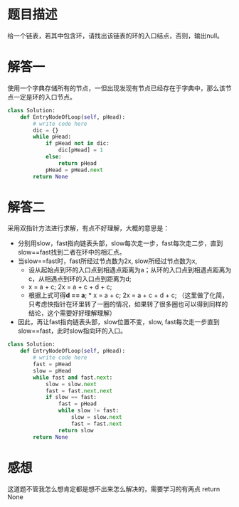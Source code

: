# 题目描述

给一个链表，若其中包含环，请找出该链表的环的入口结点，否则，输出null。

# 解答一

使用一个字典存储所有的节点，一但出现发现有节点已经存在于字典中，那么该节点一定是环的入口节点。

```python
class Solution:
    def EntryNodeOfLoop(self, pHead):
        # write code here
        dic = {}
        while pHead:
            if pHead not in dic:
                dic[pHead] = 1
            else:
                return pHead
            pHead = pHead.next
        return None
```

# 解答二

采用双指针方法进行求解，有点不好理解，大概的意思是：
* 分别用slow，fast指向链表头部，slow每次走一步，fast每次走二步，直到slow==fast找到二者在环中的相汇点。
* 当slow==fast时，fast所经过节点数为2x, slow所经过节点数为x, 
  * 设从起始点到环的入口点到相遇点距离为a；从环的入口点到相遇点距离为c，从相遇点到环的入口点到距离为d;
  * x = a + c; 2x = a + c + d + c; 
  * 根据上式可得**d == a**;   * x = a + c; 2x = a + c + d + c; （这里做了化简，只考虑快指针在环里转了一圈的情况，如果转了很多圈也可以得到同样的结论，这个需要好好理解理解）
* 因此，再让fast指向链表头部，slow位置不变，slow, fast每次走一步直到slow==fast，此时slow指向环的入口。

```python
class Solution:
    def EntryNodeOfLoop(self, pHead):
        # write code here
        fast = pHead
        slow = pHead
        while fast and fast.next:
            slow = slow.next
            fast = fast.next.next
            if slow == fast:
                fast = pHead
                while slow != fast:
                    slow = slow.next
                    fast = fast.next
                return slow
        return None
```

# 感想

这道题不管我怎么想肯定都是想不出来怎么解决的，需要学习的有两点
        return None
